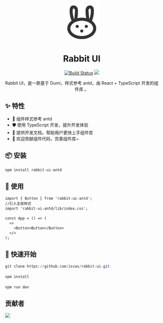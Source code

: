 <p align="center">
  <a href="https://iscws.github.io/rabbit-ui">
    <img width="120" src="https://github.com/iscws/Demo/blob/main/logo.png?raw=true">
  </a>
</p>

<h1 align="center">Rabbit UI</h1>

<div align="center">

[![Build Status](https://img.shields.io/badge/npm-v2.1.3-%231379b3)](https://www.npmjs.com/package/rabbit-ui-antd) ![](https://img.shields.io/badge/license-MIT-%2389b20f)

Rabbit UI，是一款基于 Dumi，样式参考 antd，由 React + TypeScript 开发的组件库 。

</div>

## ✨ 特性

- 🌈 组件样式参考 antd
- 🛡 使用 TypeScript 开发，提升开发体验
- 📖 提供开发文档，帮助用户更快上手组件库
- 🔖 欢迎贡献组件代码，完善组件库~

## 📦 安装

```bash
npm install rabbit-ui-antd
```

## 🔨 使用

```React
import { Button } from 'rabbit-ui-antd';
//引入全部样式
import 'rabbit-ui-antd/lib/index.css';

const App = () => (
  <>
    <Button>Button</Button>
  </>
);
```

## 🎉 快速开始

```powershell
git clone https://github.com/iscws/rabbit-ui.git

npm install

npm run dev

```

## 贡献者

<a href="https://github.com/iscws/rabbit-ui/graphs/contributors">
  <img src="https://contrib.rocks/image?repo=iscws/rabbit-ui" />
</a>
